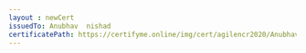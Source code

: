 ```yaml
--- 
layout : newCert 
issuedTo: Anubhav  nishad 
certificatePath: https://certifyme.online/img/cert/agilencr2020/Anubhavnishad_ebc0f.png
--- 
```

